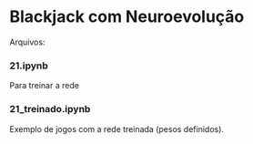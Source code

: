 # Blackjack com Neuroevolução

Arquivos:
### 21.ipynb 
Para treinar a rede
### 21_treinado.ipynb
Exemplo de jogos com a rede treinada (pesos definidos).
